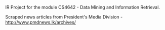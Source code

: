 IR Project for the module CS4642 - Data Mining and Information Retrieval.

Scraped news articles from President's Media Division - http://www.pmdnews.lk/archives/
